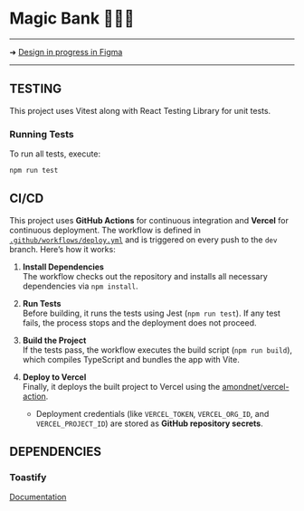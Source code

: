 # Magic Bank 🏦🏧✨

---
➜ [Design in progress in Figma](https://www.figma.com/design/TkhEV41wN9rf4U8OvBwHuy/MagicBank-Design)

---

## TESTING

This project uses Vitest along with React Testing Library for unit tests.

### Running Tests

To run all tests, execute:

```bash
npm run test
```

## CI/CD

This project uses **GitHub Actions** for continuous integration and **Vercel** for continuous deployment. The workflow is defined in [`.github/workflows/deploy.yml`](./.github/workflows/deploy.yml) and is triggered on every push to the `dev` branch. Here’s how it works:

1. **Install Dependencies**  
   The workflow checks out the repository and installs all necessary dependencies via `npm install`.

2. **Run Tests**  
   Before building, it runs the tests using Jest (`npm run test`). If any test fails, the process stops and the deployment does not proceed.

3. **Build the Project**  
   If the tests pass, the workflow executes the build script (`npm run build`), which compiles TypeScript and bundles the app with Vite.

4. **Deploy to Vercel**  
   Finally, it deploys the built project to Vercel using the [amondnet/vercel-action](https://github.com/amondnet/vercel-action).  
   - Deployment credentials (like `VERCEL_TOKEN`, `VERCEL_ORG_ID`, and `VERCEL_PROJECT_ID`) are stored as **GitHub repository secrets**.

## DEPENDENCIES

### Toastify

[Documentation](https://fkhadra.github.io/react-toastify/introduction/)